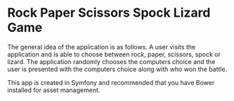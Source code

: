 Rock Paper Scissors Spock Lizard Game
=====================================

The general idea of the application is as follows. A user visits the application and is able to choose between rock,
paper, scissors, spock or lizard. The application randomly chooses the computers choice and the user is presented with
the computers choice along with who won the battle.

This app is created in Symfony and recommended that you have Bower installed for asset management.

